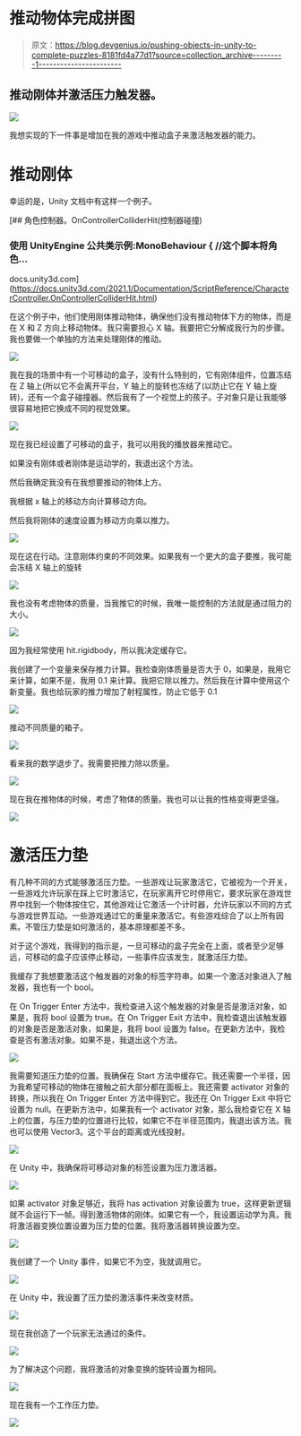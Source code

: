 # 推动物体完成拼图

> 原文：<https://blog.devgenius.io/pushing-objects-in-unity-to-complete-puzzles-8181fd4a77d1?source=collection_archive---------1----------------------->

## 推动刚体并激活压力触发器。

![](img/d13927b6f390814dc779b548f2719bf4.png)

我想实现的下一件事是增加在我的游戏中推动盒子来激活触发器的能力。

# 推动刚体

幸运的是，Unity 文档中有这样一个例子。

[](https://docs.unity3d.com/2021.1/Documentation/ScriptReference/CharacterController.OnControllerColliderHit.html) [## 角色控制器。OnControllerColliderHit(控制器碰撞)

### 使用 UnityEngine 公共类示例:MonoBehaviour { //这个脚本将角色…

docs.unity3d.com](https://docs.unity3d.com/2021.1/Documentation/ScriptReference/CharacterController.OnControllerColliderHit.html) 

在这个例子中，他们使用刚体推动物体，确保他们没有推动物体下方的物体，而是在 X 和 Z 方向上移动物体。我只需要担心 X 轴。我要把它分解成我行为的步骤。我也要做一个单独的方法来处理刚体的推动。

![](img/ede36215980b53ce6f928f44cd7ab9d9.png)

我在我的场景中有一个可移动的盒子，没有什么特别的，它有刚体组件，位置冻结在 Z 轴上(所以它不会离开平台，Y 轴上的旋转也冻结了(以防止它在 Y 轴上旋转)，还有一个盒子碰撞器。然后我有了一个视觉上的孩子。子对象只是让我能够很容易地把它换成不同的视觉效果。

![](img/8fa4bc385e259a869e7944716103dbe4.png)

现在我已经设置了可移动的盒子，我可以用我的播放器来推动它。

如果没有刚体或者刚体是运动学的，我退出这个方法。

然后我确定我没有在我想要推动的物体上方。

我根据 x 轴上的移动方向计算移动方向。

然后我将刚体的速度设置为移动方向乘以推力。

![](img/98a5afbd105eb47cc7fffc1901347f68.png)

现在这在行动。注意刚体约束的不同效果。如果我有一个更大的盒子要推，我可能会冻结 X 轴上的旋转

![](img/7bd5cfc7a70f5e680f4ee1862d94ec1e.png)

我也没有考虑物体的质量，当我推它的时候，我唯一能控制的方法就是通过阻力的大小。

![](img/7234351b4ae30f6a84fd8c3610d82927.png)

因为我经常使用 hit.rigidbody，所以我决定缓存它。

我创建了一个变量来保存推力计算。我检查刚体质量是否大于 0，如果是，我用它来计算，如果不是，我用 0.1 来计算。我把它除以推力。然后我在计算中使用这个新变量。我也给玩家的推力增加了射程属性，防止它低于 0.1

![](img/d2277d4f17545ee2244bb9a0f92fc292.png)

推动不同质量的箱子。

![](img/f2bf21715f324284b281da035a91906a.png)

看来我的数学退步了。我需要把推力除以质量。

![](img/b64066b7f4663424439e2ca69d954be5.png)

现在我在推物体的时候，考虑了物体的质量。我也可以让我的性格变得更坚强。

![](img/c631286e3e9f821bf3d123fbc61eb803.png)

# 激活压力垫

有几种不同的方式能够激活压力垫。一些游戏让玩家激活它，它被视为一个开关，一些游戏允许玩家在踩上它时激活它，在玩家离开它时停用它，要求玩家在游戏世界中找到一个物体按住它，其他游戏让它激活一个计时器，允许玩家以不同的方式与游戏世界互动。一些游戏通过它的重量来激活它。有些游戏综合了以上所有因素。不管压力垫是如何激活的，基本原理都差不多。

对于这个游戏，我得到的指示是，一旦可移动的盒子完全在上面，或者至少足够远，可移动的盒子应该停止移动，一些事件应该发生，就激活压力垫。

我缓存了我想要激活这个触发器的对象的标签字符串。如果一个激活对象进入了触发器，我也有一个 bool。

在 On Trigger Enter 方法中，我检查进入这个触发器的对象是否是激活对象，如果是，我将 bool 设置为 true。在 On Trigger Exit 方法中，我检查退出该触发器的对象是否是激活对象，如果是，我将 bool 设置为 false。在更新方法中，我检查是否有激活对象。如果不是，我退出这个方法。

![](img/2e73c1f132f85d21bae35a78fda854ec.png)

我需要知道压力垫的位置。我确保在 Start 方法中缓存它。我还需要一个半径，因为我希望可移动的物体在接触之前大部分都在面板上。我还需要 activator 对象的转换，所以我在 On Trigger Enter 方法中得到它。我还在 On Trigger Exit 中将它设置为 null。在更新方法中，如果我有一个 activator 对象，那么我检查它在 X 轴上的位置，与压力垫的位置进行比较，如果它不在半径范围内，我退出该方法。我也可以使用 Vector3。这个平台的距离或光线投射。

![](img/fe4d76679c08b3b79011335c4dee13b2.png)

在 Unity 中，我确保将可移动对象的标签设置为压力激活器。

![](img/5f2d57d6856b8f7429f83b7fa35834a7.png)

如果 activator 对象足够近，我将 has activation 对象设置为 true，这样更新逻辑就不会运行下一帧。得到激活物体的刚体。如果它有一个，我设置运动学为真。我将激活器变换位置设置为压力垫的位置。我将激活器转换设置为空。

![](img/1a62a26164b477e8e8e551360b8734c9.png)

我创建了一个 Unity 事件，如果它不为空，我就调用它。

![](img/ad3189cfc39735152a98f51af3fd2cb2.png)

在 Unity 中，我设置了压力垫的激活事件来改变材质。

![](img/63e76239b5d3d651e4a77220d4ead323.png)

现在我创造了一个玩家无法通过的条件。

![](img/50a3bbe628f1763bc7cb42c6c327a356.png)

为了解决这个问题，我将激活的对象变换的旋转设置为相同。

![](img/4744156fb506dd1312d0e87ee5c1a831.png)

现在我有一个工作压力垫。

![](img/d13927b6f390814dc779b548f2719bf4.png)